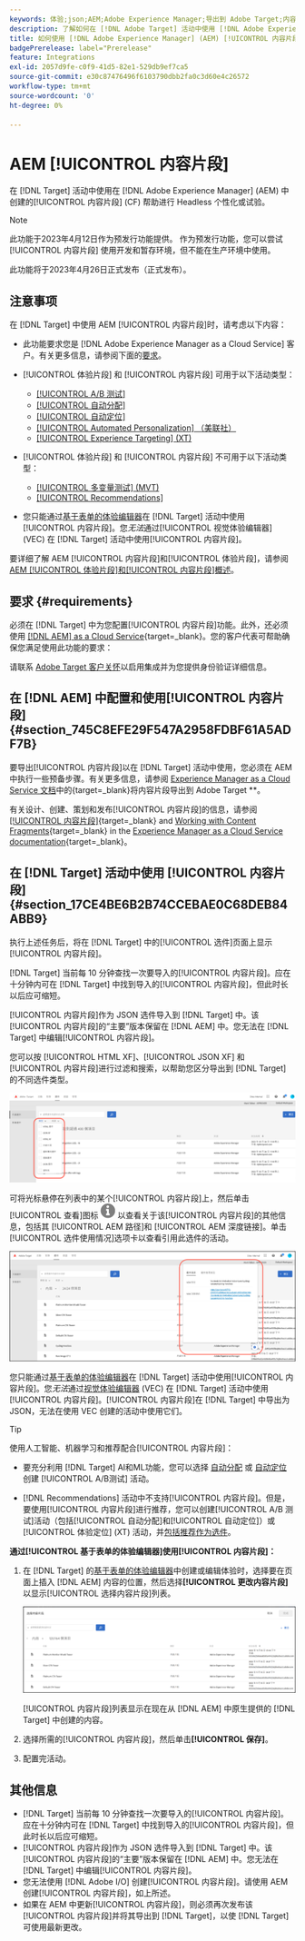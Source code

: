 ```yaml
---
keywords: 体验;json;AEM;Adobe Experience Manager;导出到 Adobe Target;内容片段;片段;CF;cf;Headless;个性化;试验
description: 了解如何在 [!DNL Adobe Target] 活动中使用 [!DNL Adobe Experience Manager] [!UICONTROL 内容片段]。
title: 如何使用 [!DNL Adobe Experience Manager] (AEM) [!UICONTROL 内容片段]？
badgePrerelease: label="Prerelease"
feature: Integrations
exl-id: 2057d9fe-c0f9-41d5-82e1-529db9ef7ca5
source-git-commit: e30c87476496f6103790dbb2fa0c3d60e4c26572
workflow-type: tm+mt
source-wordcount: '0'
ht-degree: 0%

---
```


# AEM [!UICONTROL 内容片段]

在 [!DNL Target] 活动中使用在 [!DNL Adobe Experience Manager] (AEM) 中创建的[!UICONTROL 内容片段] (CF) 帮助进行 Headless 个性化或试验。

>[!NOTE]
>
>此功能于2023年4月12日作为预发行功能提供。 作为预发行功能，您可以尝试 [!UICONTROL 内容片段] 使用开发和暂存环境，但不能在生产环境中使用。
>
>此功能将于2023年4月26日正式发布（正式发布）。

## 注意事项

在 [!DNL Target] 中使用 AEM [!UICONTROL 内容片段]时，请考虑以下内容：

* 此功能要求您是 [!DNL Adobe Experience Manager as a Cloud Service] 客户。有关更多信息，请参阅下面的[要求](#section_AE6F0971E1574B3AA324003599B96E5A)。
* [!UICONTROL 体验片段] 和 [!UICONTROL 内容片段] 可用于以下活动类型：

   * [[!UICONTROL A/B 测试]](/help/main/c-activities/t-test-ab/test-ab.md)
   * [[!UICONTROL 自动分配]](/help/main/c-activities/automated-traffic-allocation/automated-traffic-allocation.md)
   * [[!UICONTROL 自动定位]](/help/main/c-activities/auto-target/auto-target-to-optimize.md)
   * [[!UICONTROL Automated Personalization] （美联社）](/help/main/c-activities/t-automated-personalization/automated-personalization.md)
   * [[!UICONTROL Experience Targeting] (XT)](/help/main/c-activities/t-experience-target/experience-target.md)

* [!UICONTROL 体验片段] 和 [!UICONTROL 内容片段] 不可用于以下活动类型：

   * [[!UICONTROL 多变量测试] (MVT)](/help/main/c-activities/c-multivariate-testing/multivariate-testing.md)
   * [[!UICONTROL Recommendations]](/help/main/c-recommendations/recommendations.md)

* 您只能通过[基于表单的体验编辑器](/help/main/c-experiences/form-experience-composer.md)在 [!DNL Target] 活动中使用[!UICONTROL 内容片段]。您&#x200B;*无法*&#x200B;通过[!UICONTROL 视觉体验编辑器] (VEC) 在 [!DNL Target] 活动中使用[!UICONTROL 内容片段]。

要详细了解 AEM [!UICONTROL 内容片段]和[!UICONTROL 体验片段]，请参阅 [AEM [!UICONTROL 体验片段]和[!UICONTROL 内容片段]概述](/help/main/c-integrating-target-with-mac/aem/aem-experience-and-content-fragments.md)。

## 要求 {#requirements}

必须在 [!DNL Target] 中为您配置[!UICONTROL 内容片段]功能。此外，还必须使用 [[!DNL AEM] as a Cloud Service](https://experienceleague.corp.adobe.com/docs/experience-manager-cloud-service.html){target=_blank}。您的客户代表可帮助确保您满足使用此功能的要求：

请联系 [Adobe Target 客户关怀](/help/main/cmp-resources-and-contact-information.md#reference_ACA3391A00EF467B87930A450050077C)以启用集成并为您提供身份验证详细信息。

## 在 [!DNL AEM] 中配置和使用[!UICONTROL 内容片段] {#section_745C8EFE29F547A2958FDBF61A5ADF7B}

要导出[!UICONTROL 内容片段]以在 [!DNL Target] 活动中使用，您必须在 AEM 中执行一些预备步骤。有关更多信息，请参阅 [Experience Manager as a Cloud Service 文档](https://experienceleague.adobe.com/docs/experience-manager-cloud-service/content/sites/integrations/content-fragments-target.html)中的{target=_blank}将内容片段导出到 Adobe Target **。

有关设计、创建、策划和发布[!UICONTROL 内容片段]的信息，请参阅[[!UICONTROL 内容片段]](https://experienceleague.adobe.com/docs/experience-manager-cloud-service/content/sites/authoring/fundamentals/content-fragments.html?lang=zh-Hans){target=_blank} and [Working with Content Fragments](https://experienceleague.adobe.com/docs/experience-manager-cloud-service/content/sites/administering/content-fragments/content-fragments.html){target=_blank} in the [Experience Manager as a Cloud Service documentation](https://experienceleague.adobe.com/docs/experience-manager-cloud-service/content/home.html){target=_blank}。

## 在 [!DNL Target] 活动中使用 [!UICONTROL 内容片段] {#section_17CE4BE6B2B74CCEBAE0C68DEB84ABB9}

执行上述任务后，将在 [!DNL Target] 中的[!UICONTROL 选件]页面上显示[!UICONTROL 内容片段]。

[!DNL Target] 当前每 10 分钟查找一次要导入的[!UICONTROL 内容片段]。应在十分钟内可在 [!DNL Target] 中找到导入的[!UICONTROL 内容片段]，但此时长以后应可缩短。

[!UICONTROL 内容片段]作为 JSON 选件导入到 [!DNL Target] 中。该[!UICONTROL 内容片段]的“主要”版本保留在 [!DNL AEM] 中。您无法在 [!DNL Target] 中编辑[!UICONTROL 内容片段]。

您可以按 [!UICONTROL HTML XF]、[!UICONTROL JSON XF] 和[!UICONTROL 内容片段]进行过滤和搜索，以帮助您区分导出到 [!DNL Target] 的不同选件类型。

![按内容片段类型过滤：Target UI 中的 HTML 或 JSON](/help/main/c-integrating-target-with-mac/aem/assets/fragment-types.png)

可将光标悬停在列表中的某个[!UICONTROL 内容片段]上，然后单击[!UICONTROL 查看]图标 ![信息图标](/help/main/c-integrating-target-with-mac/aem/assets/icon-info.png) 以查看关于该[!UICONTROL 内容片段]的其他信息，包括其 [!UICONTROL AEM 路径]和 [!UICONTROL AEM 深度链接]。单击[!UICONTROL 选件使用情况]选项卡以查看引用此选件的活动。

![内容片段信息弹出窗口](/help/main/c-integrating-target-with-mac/aem/assets/cf-info-popup.png)

您只能通过[基于表单的体验编辑器](/help/main/c-experiences/form-experience-composer.md)在 [!DNL Target] 活动中使用[!UICONTROL 内容片段]。您&#x200B;*无法*&#x200B;通过[视觉体验编辑器](/help/main/c-experiences/c-visual-experience-composer/visual-experience-composer.md) (VEC) 在 [!DNL Target] 活动中使用[!UICONTROL 内容片段]。[!UICONTROL 内容片段]在 [!DNL Target] 中导出为 JSON，无法在使用 VEC 创建的活动中使用它们。

>[!TIP]
>
>使用人工智能、机器学习和推荐配合[!UICONTROL 内容片段]：
>
>* 要充分利用 [!DNL Target] AI和ML功能，您可以选择 [自动分配](/help/main/c-activities/automated-traffic-allocation/automated-traffic-allocation.md#concept_A1407678796B4C569E94CBA8A9F7F5D4) 或 [自动定位](/help/main/c-activities/auto-target/auto-target-to-optimize.md) 创建 [!UICONTROL A/B测试] 活动。
>
>* [!DNL Recommendations] 活动中不支持[!UICONTROL 内容片段]。但是，要使用[!UICONTROL 内容片段]进行推荐，您可以创建[!UICONTROL  A/B 测试]活动（包括[!UICONTROL 自动分配]和[!UICONTROL 自动定位]）或[!UICONTROL 体验定位] (XT) 活动，并[包括推荐作为选件](/help/main/c-recommendations/recommendations-as-an-offer.md)。


**通过[!UICONTROL 基于表单的体验编辑器]使用[!UICONTROL 内容片段]：**

1. 在 [!DNL Target] 的[基于表单的体验编辑器](/help/main/c-experiences/form-experience-composer.md#task_FAC842A6535045B68B4C1AD3E657E56E)中创建或编辑体验时，选择要在页面上插入 [!DNL AEM] 内容的位置，然后选择&#x200B;**[!UICONTROL 更改内容片段]**&#x200B;以显示[!UICONTROL 选择内容片段]列表。

   ![内容片段列表图像](/help/main/c-integrating-target-with-mac/aem/assets/choose-content-fragment.png)

   [!UICONTROL 内容片段]列表显示在现在从 [!DNL AEM] 中原生提供的 [!DNL Target] 中创建的内容。

1. 选择所需的[!UICONTROL 内容片段]，然后单击&#x200B;**[!UICONTROL 保存]**。
1. 配置完活动。

## 其他信息

* [!DNL Target] 当前每 10 分钟查找一次要导入的[!UICONTROL 内容片段]。应在十分钟内可在 [!DNL Target] 中找到导入的[!UICONTROL 内容片段]，但此时长以后应可缩短。
* [!UICONTROL 内容片段]作为 JSON 选件导入到 [!DNL Target] 中。该[!UICONTROL 内容片段]的“主要”版本保留在 [!DNL AEM] 中。您无法在 [!DNL Target] 中编辑[!UICONTROL 内容片段]。
* 您无法使用 [!DNL Adobe I/O] 创建[!UICONTROL 内容片段]。请使用 AEM 创建[!UICONTROL 内容片段]，如上所述。
* 如果在 AEM 中更新[!UICONTROL 内容片段]，则必须再次发布该[!UICONTROL 内容片段]并将其导出到 [!DNL Target]，以使 [!DNL Target] 可使用最新更改。
